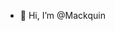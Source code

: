 - 👋 Hi, I’m @Mackquin

<!---
Mackquin/Mackquin is a ✨ special ✨ repository because its `README.md` (this file) appears on your GitHub profile.
You can click the Preview link to take a look at your changes.
--->
